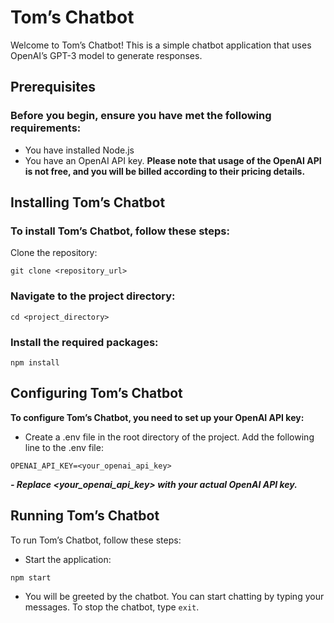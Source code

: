 # Tom’s Chatbot
Welcome to Tom’s Chatbot! This is a simple chatbot application that uses OpenAI’s GPT-3 model to generate responses.

## Prerequisites
### Before you begin, ensure you have met the following requirements:
- You have installed Node.js
- You have an OpenAI API key. 
**Please note that usage of the OpenAI API is not free, and you will be billed according to their pricing details.**

## Installing Tom’s Chatbot
### To install Tom’s Chatbot, follow these steps:
Clone the repository:
```
git clone <repository_url>
```

### Navigate to the project directory:
```
cd <project_directory>
```

### Install the required packages:
```
npm install
```

## Configuring Tom’s Chatbot
**To configure Tom’s Chatbot, you need to set up your OpenAI API key:**
- Create a .env file in the root directory of the project.
Add the following line to the .env file:
```
OPENAI_API_KEY=<your_openai_api_key>
```

_**- Replace <your_openai_api_key> with your actual OpenAI API key.**_

## Running Tom’s Chatbot
To run Tom’s Chatbot, follow these steps:
- Start the application:
```
npm start
```

- You will be greeted by the chatbot. You can start chatting by typing your messages.
To stop the chatbot, type ```exit```.
